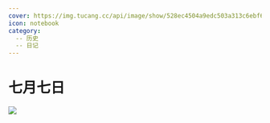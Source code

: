 ```yaml
---
cover: https://img.tucang.cc/api/image/show/528ec4504a9edc503a313c6ebf624d7b
icon: notebook
category:
  -- 历史
  -- 日记
---
```

# 七月七日

![](https://img.tucang.cc/api/image/show/528ec4504a9edc503a313c6ebf624d7b)